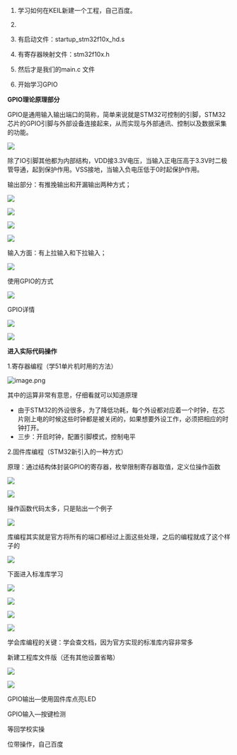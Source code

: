 1. 学习如何在KEIL新建一个工程，自己百度。
2. 

   1. 有启动文件：startup_stm32f10x_hd.s
   2. 有寄存器映射文件：stm32f10x.h
   3. 然后才是我们的main.c 文件
3. 开始学习GPIO

**GPIO理论原理部分**

GPIO是通用输入输出端口的简称，简单来说就是STM32可控制的引脚，STM32芯片的GPIO引脚与外部设备连接起来，从而实现与外部通讯、控制以及数据采集的功能。

![](https://i.loli.net/2021/04/23/1VRAwO7csLNPbHX.png#height=393&id=CO6GN&originHeight=393&originWidth=624&originalType=binary&ratio=1&rotation=0&showTitle=false&status=done&style=none&title=&width=624)

除了IO引脚其他都为内部结构，VDD接3.3V电压，当输入正电压高于3.3V时二极管导通，起到保护作用。VSS接地，当输入负电压低于0时起保护作用。

输出部分：有推挽输出和开漏输出两种方式；

![](https://i.loli.net/2021/04/23/XZCsrOjN2KDupqW.png#height=453&id=XBhV0&originHeight=453&originWidth=716&originalType=binary&ratio=1&rotation=0&showTitle=false&status=done&style=none&title=&width=716)

![](https://i.loli.net/2021/04/23/vmapMF2QI3bxK89.png#height=312&id=mfQ8I&originHeight=312&originWidth=690&originalType=binary&ratio=1&rotation=0&showTitle=false&status=done&style=none&title=&width=690)

![](https://i.loli.net/2021/04/23/8JYL3couSihIxdD.png#height=441&id=XQ9UT&originHeight=441&originWidth=710&originalType=binary&ratio=1&rotation=0&showTitle=false&status=done&style=none&title=&width=710)

![](https://i.loli.net/2021/04/23/IUiuEchGvNjk1Lt.png#height=230&id=GbqS3&originHeight=230&originWidth=665&originalType=binary&ratio=1&rotation=0&showTitle=false&status=done&style=none&title=&width=665)

输入方面：有上拉输入和下拉输入；

![](https://i.loli.net/2021/04/23/8Bzl5JOx64gt7qa.png#height=222&id=iRk8a&originHeight=222&originWidth=673&originalType=binary&ratio=1&rotation=0&showTitle=false&status=done&style=none&title=&width=673)

使用GPIO的方式

![](https://i.loli.net/2021/04/23/nozPAwFWDO4G5bm.png#height=260&id=CpXau&originHeight=260&originWidth=733&originalType=binary&ratio=1&rotation=0&showTitle=false&status=done&style=none&title=&width=733)

GPIO详情

![](https://i.loli.net/2021/04/23/T2pxogOih9LyElH.png#height=752&id=tqvG7&originHeight=752&originWidth=828&originalType=binary&ratio=1&rotation=0&showTitle=false&status=done&style=none&title=&width=828)

![](https://i.loli.net/2021/04/23/I9MN5RuQd74T8SV.png#height=746&id=FToQH&originHeight=746&originWidth=832&originalType=binary&ratio=1&rotation=0&showTitle=false&status=done&style=none&title=&width=832)

**进入实际代码操作**

1.寄存器编程（学51单片机时用的方法）

![image.png](https://cdn.nlark.com/yuque/0/2023/png/21546446/1685742492502-1fe4a311-39d9-425b-a6ef-39dc63e424fd.png#averageHue=%23fbfbf8&clientId=ue9f64663-fa7f-4&from=paste&height=275&id=u19eb5907&originHeight=275&originWidth=788&originalType=binary&ratio=1&rotation=0&showTitle=false&size=47951&status=done&style=none&taskId=u634e015b-6b9d-496f-836c-a06abb718f9&title=&width=788)

其中的运算非常有意思，仔细看就可以知道原理

- 由于STM32的外设很多，为了降低功耗，每个外设都对应着一个时钟，在芯片刚上电的时候这些时钟都是被关闭的，如果想要外设工作，必须把相应的时钟打开。
- 三步：开启时钟，配置引脚模式，控制电平

2.固件库编程（STM32新引入的一种方式）

原理：通过结构体封装GPIO的寄存器，枚举限制寄存器取值，定义位操作函数

![](https://i.loli.net/2021/04/23/pjRhWzl9sHEneKw.png#height=359&id=pxMfW&originHeight=359&originWidth=746&originalType=binary&ratio=1&rotation=0&showTitle=false&status=done&style=none&title=&width=746)

![](https://i.loli.net/2021/04/23/Zic45IuBtKhqxyJ.png#height=578&id=h4jtZ&originHeight=578&originWidth=723&originalType=binary&ratio=1&rotation=0&showTitle=false&status=done&style=none&title=&width=723)

操作函数代码太多，只是贴出一个例子

![](https://i.loli.net/2021/04/23/Hr5OElsNeBLTzmx.png#height=573&id=BFYDn&originHeight=573&originWidth=848&originalType=binary&ratio=1&rotation=0&showTitle=false&status=done&style=none&title=&width=848)

库编程其实就是官方将所有的端口都经过上面这些处理，之后的编程就成了这个样子的

![](https://i.loli.net/2021/04/23/6P4DLphiUlwXI83.png#height=694&id=mQJoE&originHeight=694&originWidth=561&originalType=binary&ratio=1&rotation=0&showTitle=false&status=done&style=none&title=&width=561)

下面进入标准库学习

![](https://i.loli.net/2021/04/23/65HXCRpQJU7iE9O.png#height=691&id=usmha&originHeight=691&originWidth=1104&originalType=binary&ratio=1&rotation=0&showTitle=false&status=done&style=none&title=&width=1104)

![](https://i.loli.net/2021/04/23/CZegVIBXac69DFL.png#height=562&id=zxh4W&originHeight=562&originWidth=761&originalType=binary&ratio=1&rotation=0&showTitle=false&status=done&style=none&title=&width=761)

![](https://i.loli.net/2021/04/23/qLvAzGO3urmtVd8.png#height=514&id=r9Dwy&originHeight=514&originWidth=754&originalType=binary&ratio=1&rotation=0&showTitle=false&status=done&style=none&title=&width=754)

![](https://i.loli.net/2021/04/23/AlxiK1utDp3CnM8.png#height=765&id=yvpuX&originHeight=765&originWidth=675&originalType=binary&ratio=1&rotation=0&showTitle=false&status=done&style=none&title=&width=675)

学会库编程的关键：学会查文档，因为官方实现的标准库内容非常多

新建工程库文件版（还有其他设置省略）

![](https://i.loli.net/2021/04/23/K13roljpyQnOE26.png#height=219&id=ccvic&originHeight=219&originWidth=729&originalType=binary&ratio=1&rotation=0&showTitle=false&status=done&style=none&title=&width=729)

![](https://i.loli.net/2021/04/23/Dfh8X1MwgkcZVU4.png#height=230&id=OAAax&originHeight=230&originWidth=733&originalType=binary&ratio=1&rotation=0&showTitle=false&status=done&style=none&title=&width=733)

GPIO输出—使用固件库点亮LED

GPIO输入—按键检测

等回学校实操

位带操作，自己百度
